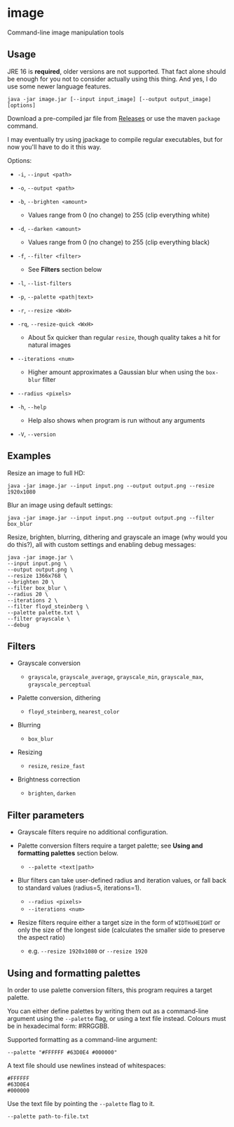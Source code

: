 # image
Command-line image manipulation tools

## Usage
JRE 16 is **required**, older versions are not supported. That fact alone should be enough for you not to consider actually using this thing.
And yes, I do use some newer language features.

````shell
java -jar image.jar [--input input_image] [--output output_image] [options]
````

Download a pre-compiled jar file from [Releases](https://github.com/pascalpuffke/image/releases) or use the maven ```package``` command.

I may eventually try using jpackage to compile regular executables, but for now you'll have to do it this way.

Options:

- ```-i```, ```--input <path>```
  
- ```-o```, ```--output <path>```
  
- ```-b```, ```--brighten <amount>```
  - Values range from 0 (no change) to 255 (clip everything white)
  
- ```-d```, ```--darken <amount>```
  - Values range from 0 (no change) to 255 (clip everything black)
  
- ```-f```, ```--filter <filter>```
  - See **Filters** section below

- ```-l```, ```--list-filters```
  
- ```-p```, ```--palette <path|text>```
  
- ```-r```, ```--resize <WxH>```
  
- ```-rq```, ```--resize-quick <WxH>```
  - About 5x quicker than regular ```resize```, though quality takes a hit for natural images
  
- ```--iterations <num>```
  - Higher amount approximates a Gaussian blur when using the ```box-blur``` filter
  
- ```--radius <pixels>```
  
- ```-h```, ```--help```
  - Help also shows when program is run without any arguments

- ```-V```, ```--version```

## Examples
Resize an image to full HD:
````shell
java -jar image.jar --input input.png --output output.png --resize 1920x1080
````

Blur an image using default settings:
````shell
java -jar image.jar --input input.png --output output.png --filter box_blur
````

Resize, brighten, blurring, dithering and grayscale an image (why would you do this?), all with custom settings and enabling debug messages:
````shell
java -jar image.jar \
--input input.png \
--output output.png \
--resize 1366x768 \
--brighten 20 \
--filter box_blur \
--radius 20 \
--iterations 2 \
--filter floyd_steinberg \
--palette palette.txt \
--filter grayscale \ 
--debug
````

## Filters

- Grayscale conversion
    - ```grayscale```, ```grayscale_average```, ```grayscale_min```, ```grayscale_max```, ```grayscale_perceptual```
  
- Palette conversion, dithering
  - ```floyd_steinberg```, ```nearest_color```
  
- Blurring
  - ```box_blur```
  
- Resizing
  - ```resize```, ```resize_fast```
  
- Brightness correction
  - ```brighten```, ```darken```

## Filter parameters

- Grayscale filters require no additional configuration.

- Palette conversion filters require a target palette; see **Using and formatting palettes** section below.
  - ```--palette <text|path>```

- Blur filters can take user-defined radius and iteration values, or fall back to standard values (radius=5, iterations=1).
  - ```--radius <pixels>```
  - ```--iterations <num>```
  
- Resize filters require either a target size in the form of ```WIDTHxHEIGHT``` or only the size of the longest side (calculates the smaller side to preserve the aspect ratio)
  - e.g. ```--resize 1920x1080``` or ```--resize 1920```

## Using and formatting palettes

In order to use palette conversion filters, this program requires a target palette.

You can either define palettes by writing them out as a command-line argument using the ```--palette``` flag,
or using a text file instead. Colours must be in hexadecimal form: #RRGGBB.

Supported formatting as a command-line argument:

```--palette "#FFFFFF #63D0E4 #000000"```

A text file should use newlines instead of whitespaces:

````text
#FFFFFF
#63D0E4
#000000
````

Use the text file by pointing the ```--palette``` flag to it.

```--palette path-to-file.txt```

